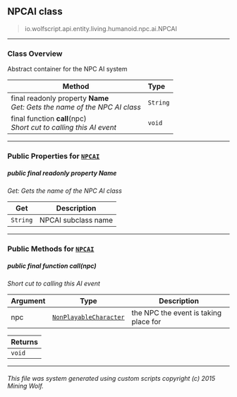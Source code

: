 ## NPCAI __class__

>io.wolfscript.api.entity.living.humanoid.npc.ai.NPCAI

---

### Class Overview

Abstract container for the NPC AI system

Method | Type   
--- | :--- 
final readonly property __Name__ <br> _Get: Gets the name of the NPC AI class_ | `String`
final function __call__(npc) <br> _Short cut to calling this AI event_ | `void`



---


### Public Properties for [`NPCAI`](NPCAI.md)

##### <a id='name'></a>public final readonly property __Name__

_Get: Gets the name of the NPC AI class_

Get | Description
--- | --- 
`String` | NPCAI subclass name



---

### Public Methods for [`NPCAI`](NPCAI.md)

##### <a id='call'></a>public final function __call__(npc)

_Short cut to calling this AI event_

Argument | Type | Description  
--- | --- | --- 
npc | [`NonPlayableCharacter`](../../NonPlayableCharacter.md) | the NPC the event is taking place for

Returns | 
--- | 
`void` |


---


###### This file was system generated using custom scripts copyright (c) 2015 Mining Wolf.
	

